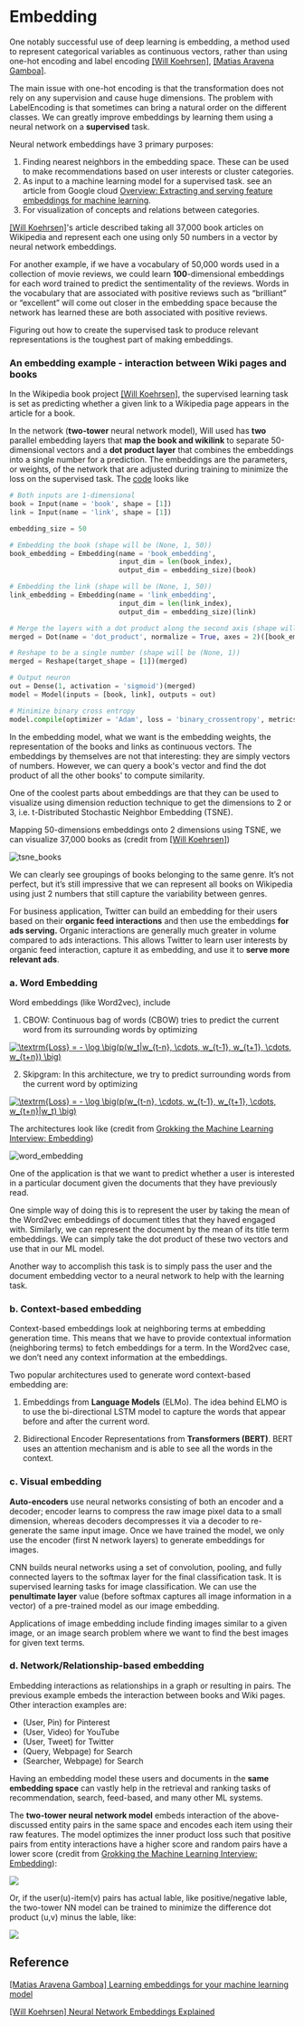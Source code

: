 
# Embedding 

One notably successful use of deep learning is embedding, a method used to represent categorical variables as continuous vectors, rather than using one-hot encoding and label encoding [[Will Koehrsen]][Neural Network Embeddings Explained], [[Matias Aravena Gamboa]][Learning embeddings for your machine learning model]. 

The main issue with one-hot encoding is that the transformation does not rely on any supervision and cause huge dimensions. The problem with LabelEncoding is that sometimes can bring a natural order on the different classes. We can greatly improve embeddings by learning them using a neural network on a **supervised** task. 



Neural network embeddings have 3 primary purposes:

1. Finding nearest neighbors in the embedding space. These can be used to make recommendations based on user interests or cluster categories.
2. As input to a machine learning model for a supervised task. see an article from Google cloud [Overview: Extracting and serving feature embeddings for machine learning](https://cloud.google.com/solutions/machine-learning/overview-extracting-and-serving-feature-embeddings-for-machine-learning).
3. For visualization of concepts and relations between categories.

[[Will Koehrsen]][Neural Network Embeddings Explained]'s article described taking all 37,000 book articles on Wikipedia and represent each one using only 50 numbers in a vector by neural network embeddings. 

For another example, if we have a vocabulary of 50,000 words used in a collection of movie reviews, we could learn **100**-dimensional embeddings for each word trained to predict the sentimentality of the reviews. Words in the vocabulary that are associated with positive reviews such as “brilliant” or “excellent” will come out closer in the embedding space because the network has learned these are both associated with positive reviews.


Figuring out how to create the supervised task to produce relevant representations is the toughest part of making embeddings. 

### An embedding example - interaction between Wiki pages and books

In the Wikipedia book project [[Will Koehrsen]][Neural Network Embeddings Explained], the supervised learning task is set as predicting whether a given link to a Wikipedia page appears in the article for a book. 


In the network (**two-tower** neural network model), Will used has **two** parallel embedding layers that **map the book and wikilink** to separate 50-dimensional vectors and a **dot product layer** that combines the embeddings into a single number for a prediction. The embeddings are the parameters, or weights, of the network that are adjusted during training to minimize the loss on the supervised task. The [code](https://github.com/HsiangHung/wikipedia-data-science/blob/master/notebooks/Book%20Recommendation%20System.ipynb) looks like

```Python
# Both inputs are 1-dimensional
book = Input(name = 'book', shape = [1])
link = Input(name = 'link', shape = [1])

embedding_size = 50

# Embedding the book (shape will be (None, 1, 50))
book_embedding = Embedding(name = 'book_embedding',
                           input_dim = len(book_index),
                           output_dim = embedding_size)(book)

# Embedding the link (shape will be (None, 1, 50))
link_embedding = Embedding(name = 'link_embedding',
                           input_dim = len(link_index),
                           output_dim = embedding_size)(link)

# Merge the layers with a dot product along the second axis (shape will be (None, 1, 1))
merged = Dot(name = 'dot_product', normalize = True, axes = 2)([book_embedding, link_embedding])

# Reshape to be a single number (shape will be (None, 1))
merged = Reshape(target_shape = [1])(merged)

# Output neuron
out = Dense(1, activation = 'sigmoid')(merged)
model = Model(inputs = [book, link], outputs = out)

# Minimize binary cross entropy
model.compile(optimizer = 'Adam', loss = 'binary_crossentropy', metrics = ['accuracy'])
```

In the embedding model, what we want is the embedding weights, the representation of the books and links as continuous vectors. The embeddings by themselves are not that interesting: they are simply vectors of numbers. However, we can query a book's vector and find the dot product of all the other books' to compute similarity.

One of the coolest parts about embeddings are that they can be used to visualize using dimension reduction technique to get the dimensions to 2 or 3, i.e. t-Distributed Stochastic Neighbor Embedding (TSNE).

Mapping 50-dimensions embeddings onto 2 dimensions using TSNE, we can visualize 37,000 books as (credit from [[Will Koehrsen]][Neural Network Embeddings Explained])

![tsne_books](images/tsne_book_embedding.png)


We can clearly see groupings of books belonging to the same genre. It’s not perfect, but it’s still impressive that we can represent all books on Wikipedia using just 2 numbers that still capture the variability between genres.


For business application, Twitter can build an embedding for their users based on their **organic feed interactions** and then use the embeddings **for ads serving.** Organic interactions are generally much greater in volume compared to ads interactions. This allows Twitter to learn user interests by organic feed interaction, capture it as embedding, and use it to **serve more relevant ads**. 

### a. Word Embedding


Word embeddings (like Word2vec), include 

1. CBOW: Continuous bag of words (CBOW) tries to predict the current word from its surrounding words by optimizing 

<a href="https://www.codecogs.com/eqnedit.php?latex=\textrm{Loss}&space;=&space;-&space;\log&space;\big(p(w_t|w_{t-n},&space;\cdots,&space;w_{t-1},&space;w_{t&plus;1},&space;\cdots,&space;w_{t&plus;n})&space;\big)" target="_blank"><img src="https://latex.codecogs.com/gif.latex?\textrm{Loss}&space;=&space;-&space;\log&space;\big(p(w_t|w_{t-n},&space;\cdots,&space;w_{t-1},&space;w_{t&plus;1},&space;\cdots,&space;w_{t&plus;n})&space;\big)" title="\textrm{Loss} = - \log \big(p(w_t|w_{t-n}, \cdots, w_{t-1}, w_{t+1}, \cdots, w_{t+n}) \big)" /></a>

2. Skipgram: In this architecture, we try to predict surrounding words from the current word by optimizing 

<a href="https://www.codecogs.com/eqnedit.php?latex=\textrm{Loss}&space;=&space;-&space;\log&space;\big(p(w_{t-n},&space;\cdots,&space;w_{t-1},&space;w_{t&plus;1},&space;\cdots,&space;w_{t&plus;n}|w_t)&space;\big)" target="_blank"><img src="https://latex.codecogs.com/gif.latex?\textrm{Loss}&space;=&space;-&space;\log&space;\big(p(w_{t-n},&space;\cdots,&space;w_{t-1},&space;w_{t&plus;1},&space;\cdots,&space;w_{t&plus;n}|w_t)&space;\big)" title="\textrm{Loss} = - \log \big(p(w_{t-n}, \cdots, w_{t-1}, w_{t+1}, \cdots, w_{t+n}|w_t) \big)" /></a>

The architectures look like (credit from [Grokking the Machine Learning Interview: Embedding](https://www.educative.io/courses/grokking-the-machine-learning-interview/B8xpO2XGxXo))

![word_embedding](images/word_embedding.png)

One of the application is that we want to predict whether a user is interested in a particular document given the documents that they have previously read. 

One simple way of doing this is to represent the user by taking the mean of the Word2vec embeddings of document titles that they haved engaged with. Similarly, we can represent the document by the mean of its title term embeddings. We can simply take the dot product of these two vectors and use that in our ML model.

Another way to accomplish this task is to simply pass the user and the document embedding vector to a neural network to help with the learning task.

### b. Context-based embedding

Context-based embeddings look at neighboring terms at embedding generation time. This means that we have to provide contextual information (neighboring terms) to fetch embeddings for a term. In the Word2vec case, we don’t need any context information at the embeddings.

Two popular architectures used to generate word context-based embedding are:

1. Embeddings from **Language Models** (ELMo). The idea behind ELMO is to use the bi-directional LSTM model to capture the words that appear before and after the current word.

2. Bidirectional Encoder Representations from **Transformers (BERT)**. BERT uses an attention mechanism and is able to see all the words in the context.
 
### c. Visual embedding

**Auto-encoders** use neural networks consisting of both an encoder and a decoder; encoder learns to compress the raw image pixel data to a small dimension, whereas decoders decompresses it via a decoder to re-generate the same input image. Once we have trained the model, we only use the encoder (first N network layers) to generate embeddings for images.

CNN builds neural networks using a set of convolution, pooling, and fully connected layers to the softmax layer for the final classification task. It is supervised learning tasks for image classification. We can use the **penultimate layer** value (before softmax captures all image information in a vector) of a pre-trained model as our image embedding.

Applications of image embedding include finding images similar to a given image, or an image search problem where we want to find the best images for given text terms.

### d. Network/Relationship-based embedding

Embedding interactions as relationships in a graph or resulting in pairs. The previous example embeds the interaction between books and Wiki pages. Other interaction examples are: 

* (User, Pin) for Pinterest
* (User, Video) for YouTube
* (User, Tweet) for Twitter
* (Query, Webpage) for Search
* (Searcher, Webpage) for Search

Having an embedding model these users and documents in the **same embedding space** can vastly help in the retrieval and ranking tasks of recommendation, search, feed-based, and many other ML systems.

The **two-tower neural network model** embeds interaction of the above-discussed entity pairs in the same space and encodes each item using their raw features. The model optimizes the inner product loss such that positive pairs from entity interactions have a higher score and random pairs have a lower score (credit from [Grokking the Machine Learning Interview: Embedding](https://www.educative.io/courses/grokking-the-machine-learning-interview/B8xpO2XGxXo)):

![](images/two_tower_NN.png)

Or, if the user(u)-item(v) pairs has actual lable, like positive/negative lable, the two-tower NN model can be trained to minimize the difference dot product (u,v) minus the lable, like:

![](images/two_tower_NN2.png)



## Reference


[Learning embeddings for your machine learning model]: https://medium.com/spikelab/learning-embeddings-for-your-machine-learning-model-a6cb4bc6542e
[[Matias Aravena Gamboa] Learning embeddings for your machine learning model](https://medium.com/spikelab/learning-embeddings-for-your-machine-learning-model-a6cb4bc6542e)



[Neural Network Embeddings Explained]: https://towardsdatascience.com/neural-network-embeddings-explained-4d028e6f0526
[[Will Koehrsen] Neural Network Embeddings Explained](https://towardsdatascience.com/neural-network-embeddings-explained-4d028e6f0526)


